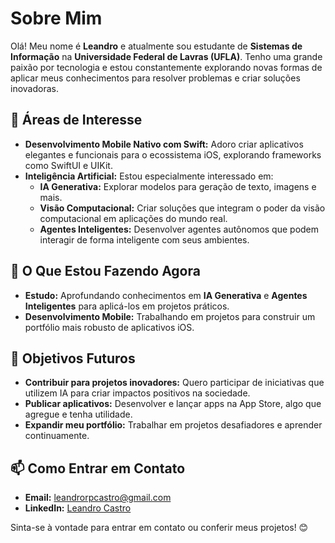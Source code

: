 # Sobre Mim

Olá! Meu nome é **Leandro** e atualmente sou estudante de **Sistemas de Informação** na **Universidade Federal de Lavras (UFLA)**. Tenho uma grande paixão por tecnologia e estou constantemente explorando novas formas de aplicar meus conhecimentos para resolver problemas e criar soluções inovadoras.

## 🎯 Áreas de Interesse

- **Desenvolvimento Mobile Nativo com Swift:** Adoro criar aplicativos elegantes e funcionais para o ecossistema iOS, explorando frameworks como SwiftUI e UIKit.
- **Inteligência Artificial:** Estou especialmente interessado em:
  - **IA Generativa:** Explorar modelos para geração de texto, imagens e mais.
  - **Visão Computacional:** Criar soluções que integram o poder da visão computacional em aplicações do mundo real.
  - **Agentes Inteligentes:** Desenvolver agentes autônomos que podem interagir de forma inteligente com seus ambientes.

## 🌱 O Que Estou Fazendo Agora

- **Estudo:** Aprofundando conhecimentos em **IA Generativa** e **Agentes Inteligentes** para aplicá-los em projetos práticos.
- **Desenvolvimento Mobile:** Trabalhando em projetos para construir um portfólio mais robusto de aplicativos iOS.

## 🚀 Objetivos Futuros

- **Contribuir para projetos inovadores:** Quero participar de iniciativas que utilizem IA para criar impactos positivos na sociedade.
- **Publicar aplicativos:** Desenvolver e lançar apps na App Store, algo que agregue e tenha utilidade.
- **Expandir meu portfólio:** Trabalhar em projetos desafiadores e aprender continuamente.

## 📫 Como Entrar em Contato

- **Email:** [leandrorpcastro@gmail.com](mailto:leandrorpcastro@gmail.com)
- **LinkedIn:** [Leandro Castro](https://www.linkedin.com/in/leandro-rp-castro/)

Sinta-se à vontade para entrar em contato ou conferir meus projetos! 😊

